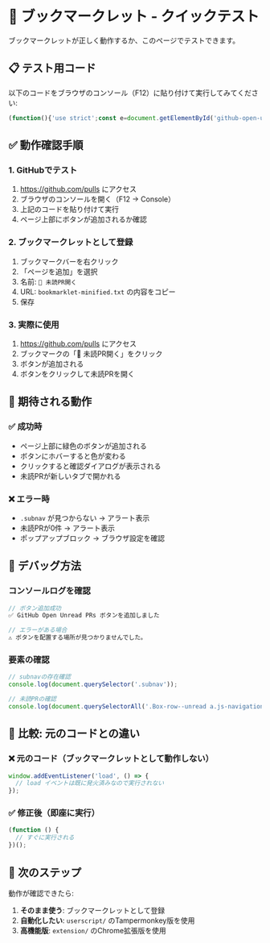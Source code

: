 # 🔖 ブックマークレット - クイックテスト

ブックマークレットが正しく動作するか、このページでテストできます。

## 📋 テスト用コード

以下のコードをブラウザのコンソール（F12）に貼り付けて実行してみてください:

```javascript
(function(){'use strict';const e=document.getElementById('github-open-unread-prs-bookmarklet');e&&e.remove();const t=document.querySelector('.subnav')||document.querySelector('.issues-listing')||document.querySelector('[role="navigation"]');if(!t)return void alert('⚠️ ボタンを配置する場所が見つかりませんでした。\nGitHubのPRページにいることを確認してください。');const n=document.createElement('button');n.id='github-open-unread-prs-bookmarklet',n.textContent='🔗 未読PRを一括で開く',n.style.cssText='margin:8px;padding:6px 12px;border-radius:6px;background:#238636;color:white;border:none;cursor:pointer;font-size:14px;font-weight:500;transition:background 0.2s;',n.addEventListener('mouseenter',()=>{n.style.background='#2ea043'}),n.addEventListener('mouseleave',()=>{n.style.background='#238636'}),t.appendChild(n),n.addEventListener('click',async()=>{const e=10,t=document.querySelectorAll('.Box-row--unread a.js-navigation-open, .notification-unread a[data-hovercard-type="pull_request"], [data-unread="true"] a.Link--primary');if(0===t.length)return void alert('❌ 未読PRが見つかりませんでした。');const a=Math.min(t.length,e);if(!confirm(`${a}件の未読PRを開きます。よろしいですか？`))return;n.disabled=!0,n.textContent='⏳ 開いています...',n.style.background='#656d76';let o=0;for(const a of t){if(o>=e)break;const t=a.href||a.getAttribute('href');t&&(window.open(t,'_blank','noopener,noreferrer'),o++,o<e&&o<t.length&&await new Promise(e=>setTimeout(e,200)))}n.disabled=!1,n.textContent='🔗 未読PRを一括で開く',n.style.background='#238636',alert(`✅ ${o}件の未読PRを開きました！`)}),console.log('✅ GitHub Open Unread PRs ボタンを追加しました')})();
```

## ✅ 動作確認手順

### 1. GitHubでテスト

1. https://github.com/pulls にアクセス
2. ブラウザのコンソールを開く（F12 → Console）
3. 上記のコードを貼り付けて実行
4. ページ上部にボタンが追加されるか確認

### 2. ブックマークレットとして登録

1. ブックマークバーを右クリック
2. 「ページを追加」を選択
3. 名前: `🔗 未読PR開く`
4. URL: `bookmarklet-minified.txt` の内容をコピー
5. 保存

### 3. 実際に使用

1. https://github.com/pulls にアクセス
2. ブックマークの「🔗 未読PR開く」をクリック
3. ボタンが追加される
4. ボタンをクリックして未読PRを開く

## 🎯 期待される動作

### ✅ 成功時
- ページ上部に緑色のボタンが追加される
- ボタンにホバーすると色が変わる
- クリックすると確認ダイアログが表示される
- 未読PRが新しいタブで開かれる

### ❌ エラー時
- `.subnav` が見つからない → アラート表示
- 未読PRが0件 → アラート表示
- ポップアップブロック → ブラウザ設定を確認

## 🔧 デバッグ方法

### コンソールログを確認

```javascript
// ボタン追加成功
✅ GitHub Open Unread PRs ボタンを追加しました

// エラーがある場合
⚠️ ボタンを配置する場所が見つかりませんでした。
```

### 要素の確認

```javascript
// subnavの存在確認
console.log(document.querySelector('.subnav'));

// 未読PRの確認
console.log(document.querySelectorAll('.Box-row--unread a.js-navigation-open'));
```

## 📝 比較: 元のコードとの違い

### ❌ 元のコード（ブックマークレットとして動作しない）

```javascript
window.addEventListener('load', () => {
  // load イベントは既に発火済みなので実行されない
});
```

### ✅ 修正後（即座に実行）

```javascript
(function () {
  // すぐに実行される
})();
```

## 🚀 次のステップ

動作が確認できたら:

1. **そのまま使う**: ブックマークレットとして登録
2. **自動化したい**: `userscript/` のTampermonkey版を使用
3. **高機能版**: `extension/` のChrome拡張版を使用
